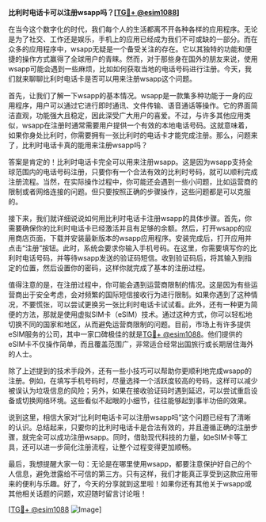 **比利时电话卡可以注册wsapp吗？[[TG💪+ @esim1088](https://t.me/s/esim1088)]**

在当今这个数字化的时代，我们每个人的生活都离不开各种各样的应用程序。无论是为了社交、工作还是娱乐，手机上的应用已经成为我们不可或缺的一部分。而在众多的应用程序中，wsapp无疑是一个备受关注的存在。它以其独特的功能和便捷的操作方式赢得了全球用户的青睐。然而，对于那些身在国外的朋友来说，使用wsapp可能会遇到一些麻烦，比如如何获取当地的电话号码进行注册。今天，我们就来聊聊比利时电话卡是否可以用来注册wsapp这个问题。

首先，让我们了解一下wsapp的基本情况。wsapp是一款集多种功能于一身的应用程序，用户可以通过它进行即时通讯、文件传输、语音通话等操作。它的界面简洁直观，功能强大且稳定，因此深受广大用户的喜爱。不过，与许多其他应用类似，wsapp在注册时通常需要用户提供一个有效的本地电话号码。这就意味着，如果你身处比利时，你需要拥有一张比利时的电话卡才能完成注册。那么，问题来了，比利时电话卡真的能用来注册wsapp吗？

答案是肯定的！比利时电话卡完全可以用来注册wsapp。这是因为wsapp支持全球范围内的电话号码注册，只要你有一个合法有效的比利时号码，就可以顺利完成注册流程。当然，在实际操作过程中，你可能还会遇到一些小问题，比如运营商的限制或者网络连接的问题。但只要按照正确的步骤操作，这些问题都是可以克服的。

接下来，我们就详细说说如何用比利时电话卡注册wsapp的具体步骤。首先，你需要确保你的比利时电话卡已经激活并且有足够的余额。然后，打开wsapp的应用商店页面，下载并安装最新版本的wsapp应用程序。安装完成后，打开应用并点击“注册”按钮。此时，系统会要求你输入手机号码。在这里，你需要填写你的比利时电话号码，并等待wsapp发送的验证码短信。收到验证码后，将其输入到指定的位置，然后设置你的密码，这样你就完成了基本的注册过程。

值得注意的是，在注册过程中，你可能会遇到运营商限制的情况。这是因为有些运营商出于安全考虑，会对频繁的国际短信接收行为进行限制。如果你遇到了这种情况，不要慌张，可以尝试更换另一张比利时电话卡试试看。此外，还有一种更为简便的方法，那就是使用虚拟SIM卡（eSIM）技术。通过这种方式，你可以轻松地切换不同的国家和地区，从而避免运营商限制的问题。目前，市场上有许多提供eSIM服务的公司，其中一家口碑极佳的就是[TG💪+ @esim1088](https://t.me/s/esim1088)。他们提供的eSIM卡不仅操作简单，而且覆盖范围广，非常适合经常出国旅行或长期居住海外的人士。

除了上述提到的技术手段外，还有一些小技巧可以帮助你更顺利地完成wsapp的注册。例如，在填写手机号码时，尽量选择一个活跃度较高的号码，这样可以减少被误认为垃圾信息的风险；另外，如果在接收验证码时遇到延迟，可以尝试重启设备或切换网络环境。这些看似不起眼的小细节，往往能够起到事半功倍的效果。

说到这里，相信大家对“比利时电话卡可以注册wsapp吗”这个问题已经有了清晰的认识。总结起来，只要你的比利时电话卡是合法有效的，并且遵循正确的注册步骤，就完全可以成功注册wsapp。同时，借助现代科技的力量，如eSIM卡等工具，还可以进一步简化注册流程，让整个过程变得更加顺畅。

最后，我想提醒大家一句：无论是在哪里使用wsapp，都要注意保护好自己的个人信息，避免泄露给不可信的第三方。只有这样，我们才能真正享受到这款应用带来的便利与乐趣。好了，今天的分享就到这里啦！如果你还有其他关于wsapp或其他相关话题的问题，欢迎随时留言讨论哦！

[[TG💪+ @esim1088](https://t.me/s/esim1088) ![Image](https://i.postimg.cc/4NQfJmqS/Snipaste-2025-05-13-00-14-12.png)]